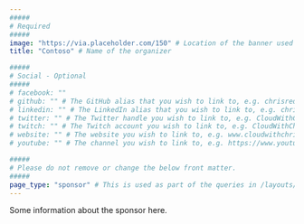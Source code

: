 ```yaml
---
#####
# Required
#####
image: "https://via.placeholder.com/150" # Location of the banner used for the group page, and in the group list
title: "Contoso" # Name of the organizer

#####
# Social - Optional
#####
# facebook: ""
# github: "" # The GitHub alias that you wish to link to, e.g. chrisreddington
# linkedin: "" # The LinkedIn alias that you wish to link to, e.g. chrisreddington
# twitter: "" # The Twitter handle you wish to link to, e.g. CloudWithChris
# twitch: "" # The Twitch account you wish to link to, e.g. CloudWithChris
# website: "" # The website you wish to link to, e.g. www.cloudwithchris.com
# youtube: "" # The channel you wish to link to, e.g. https://www.youtube.com/c/CloudWithChris

#####
# Please do not remove or change the below front matter.
#####
page_type: "sponsor" # This is used as part of the queries in /layouts/groups/single.html
---
```

Some information about the sponsor here.